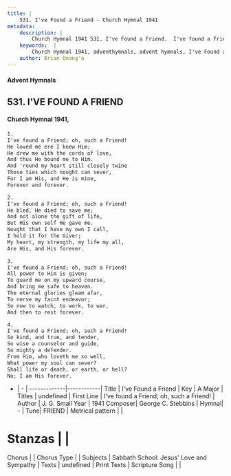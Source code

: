 ```yaml
---
title: |
    531. I've Found a Friend - Church Hymnal 1941
metadata:
    description: |
        Church Hymnal 1941 531. I've Found a Friend.  I've found a Friend; oh, such a Friend! He loved me ere I knew Him; He drew me with the cords of love, And thus He bound me to Him. And 'round my heart still closely twine Those ties which nought can sever, For I am His, and He is mine, Forever and forever. 
    keywords:  |
        Church Hymnal 1941, adventhymnals, advent hymnals, I've Found a Friend, I've found a Friend; oh, such a Friend!. 
    author: Brian Onang'o
---
```


#### Advent Hymnals
## 531. I'VE FOUND A FRIEND
####  Church Hymnal 1941,

```txt
1.
I've found a Friend; oh, such a Friend!
He loved me ere I knew Him;
He drew me with the cords of love,
And thus He bound me to Him.
And 'round my heart still closely twine
Those ties which nought can sever,
For I am His, and He is mine,
Forever and forever.

2.
I've found a Friend; oh, such a Friend!
He bled, He died to save me;
And not alone the gift of life,
But His own self He gave me.
Nought that I have my own I call,
I hold it for the Giver;
My heart, my strength, my life my all,
Are His, and His forever.

3.
I've found a Friend; oh, such a Friend!
All power to Him is given;
To guard me on my upward course,
And bring me safe to heaven.
The eternal glories gleam afar,
To nerve my faint endeavor;
So now to watch, to work, to war,
And then to rest forever.

4.
I've found a Friend; oh, such a Friend!
So kind, and true, and tender,
So wise a counselor and guide,
So mighty a defender.
From Him, who loveth me so well,
What power my soul can sever?
Shall life or death, or earth, or hell?
No; I am His forever.

```

- |   -  |
-------------|------------|
Title | I've Found a Friend |
Key | A Major |
Titles | undefined |
First Line | I've found a Friend; oh, such a Friend! |
Author | J. G. Small
Year | 1941
Composer| George C. Stebbins |
Hymnal|  - |
Tune| FRIEND |
Metrical pattern | |
# Stanzas |  |
Chorus |  |
Chorus Type |  |
Subjects | Sabbath School: Jesus' Love and Sympathy |
Texts | undefined |
Print Texts | 
Scripture Song |  |
    
